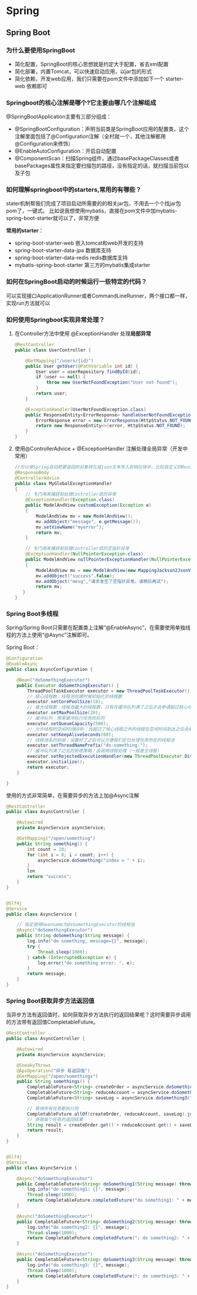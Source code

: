 # Spring
## Spring Boot
### 为什么要使用SpringBoot
+ 简化配置，SpringBoot的核心思想就是约定大于配置，省去xml配置
+ 简化部署，内置Tomcat，可以快速启动应用，以jar包的形式
+ 简化依赖，开发web应用，我们只需要在pom文件中添加如下一个 starter-web 依赖即可

### Springboot的核心注解是哪个?它主要由哪几个注解组成
@SpringBootApplication主要有三部分组成：
+ @SpringBootConfiguration：声明当前类是SpringBoot应用的配置类，这个注解里面包括了@Configuration注解（全村就一个，其他注解都用@Configuration来修饰）
+ @EnableAutoConfiguration：开启自动配置
+ @ComponentScan：扫描Spring组件，通过basePackageClasses或者basePackages属性来指定要扫描包的路径，没有指定的话，就扫描当前包以及子包

### 如何理解springboot中的starters,常用的有哪些？
stater机制帮我们完成了项目启动所需要的的相关jar包，不用去一个个找jar包pom了，一键式。
比如说我想使用mybatis，直接在pom文件中加mybatis-spring-boot-starter就可以了，非常方便

**常用的starter**：

+ spring-boot-starter-web 嵌入tomcat和web开发的支持
+ spring-boot-starter-data-jpa 数据库支持
+ spring-boot-starter-data-redis redis数据库支持
+ mybatis-spring-boot-starter 第三方的mybatis集成starter

### 如何在SpringBoot启动的时候运行一些特定的代码？
可以实现接口ApplicationRunner或者CommandLineRunner，两个接口都一样，实现run方法就可以

### 如何使用Springboot实现异常处理？
1. 在Controller方法中使用 @ExceptionHandler 处理**局部异常**
    ```java
    @RestController
    public class UserController {

        @GetMapping("/users/{id}")
        public User getUser(@PathVariable int id) {
            User user = userRepository.findById(id);
            if (user == null) {
                throw new UserNotFoundException("User not found");
            }
            return user;
        }

        @ExceptionHandler(UserNotFoundException.class)
        public ResponseEntity<ErrorResponse> handleUserNotFoundException(UserNotFoundException ex) {
            ErrorResponse error = new ErrorResponse(HttpStatus.NOT_FOUND.value(), ex.getMessage());
            return new ResponseEntity<>(error, HttpStatus.NOT_FOUND);
        }
    }

    ```
2. 使用@ControllerAdvice + @ExceptionHandler 注解处理全局异常（开发中常用）
    ```java
    //可以使Spring自动把要返回的对象转化成json文本写入到响应体中，比如自定义的ResultBean
    @ResponseBody
    @ControllerAdvice
    public class MyGlobalExceptionHandler 
    {
        // 专门用来捕获和处理Controller层的异常
        @ExceptionHandler(Exception.class)
        public ModelAndView customException(Exception e) 
        {
            ModelAndView mv = new ModelAndView();
            mv.addObject("message", e.getMessage());
            mv.setViewName("myerror");
            return mv;
        }
    
        // 专门用来捕获和处理Controller层的空指针异常
        @ExceptionHandler(NullPointerException.class)
        public ModelAndView nullPointerExceptionHandler(NullPointerException e)
        {
            ModelAndView mv = new ModelAndView(new MappingJackson2JsonView());
            mv.addObject("success",false);
            mv.addObject("mesg","请求发生了空指针异常，请稍后再试");
            return mv;
       }
    }
    ```

### Spring Boot多线程

Spring/Spring Boot只需要在配置类上注解“@EnableAsync”，在需要使用单独线程的方法上使用“@Async”注解即可。

Spring Boot：
```java
@Configuration
@EnableAsync
public class AsyncConfiguration {

    @Bean("doSomethingExecutor")
    public Executor doSomethingExecutor() {
        ThreadPoolTaskExecutor executor = new ThreadPoolTaskExecutor();
        // 核心线程数：线程池创建时候初始化的线程数
        executor.setCorePoolSize(10);
        // 最大线程数：线程池最大的线程数，只有在缓冲队列满了之后才会申请超过核心线程数的线程
        executor.setMaxPoolSize(20);
        // 缓冲队列：用来缓冲执行任务的队列
        executor.setQueueCapacity(500);
        // 允许线程的空闲时间60秒：当超过了核心线程之外的线程在空闲时间到达之后会被销毁
        executor.setKeepAliveSeconds(60);
        // 线程池名的前缀：设置好了之后可以方便我们定位处理任务所在的线程池
        executor.setThreadNamePrefix("do-something-");
        // 缓冲队列满了之后的拒绝策略：由调用线程处理（一般是主线程）
        executor.setRejectedExecutionHandler(new ThreadPoolExecutor.DiscardPolicy());
        executor.initialize();
        return executor;
    }

}
```
使用的方式非常简单，在需要异步的方法上加@Async注解
```java
@RestController
public class AsyncController {

    @Autowired
    private AsyncService asyncService;

    @GetMapping("/open/something")
    public String something() {
        int count = 10;
        for (int i = 0; i < count; i++) {
            asyncService.doSomething("index = " + i);
        }
        lon
        return "success";
    }
}


@Slf4j
@Service
public class AsyncService {

    // 指定使用beanname为doSomethingExecutor的线程池
    @Async("doSomethingExecutor")
    public String doSomething(String message) {
        log.info("do something, message={}", message);
        try {
            Thread.sleep(1000);
        } catch (InterruptedException e) {
            log.error("do something error: ", e);
        }
        return message;
    }
}
```

### Spring Boot获取异步方法返回值
当异步方法有返回值时，如何获取异步方法执行的返回结果呢？这时需要异步调用的方法带有返回值CompletableFuture。
```java
@RestController
public class AsyncController {

    @Autowired
    private AsyncService asyncService;

    @SneakyThrows
    @ApiOperation("异步 有返回值")
    @GetMapping("/open/somethings")
    public String somethings() {
        CompletableFuture<String> createOrder = asyncService.doSomething1("create order");
        CompletableFuture<String> reduceAccount = asyncService.doSomething2("reduce account");
        CompletableFuture<String> saveLog = asyncService.doSomething3("save log");

        // 等待所有任务都执行完
        CompletableFuture.allOf(createOrder, reduceAccount, saveLog).join();
        // 获取每个任务的返回结果
        String result = createOrder.get() + reduceAccount.get() + saveLog.get();
        return result;
    }
}


@Slf4j
@Service
public class AsyncService {

    @Async("doSomethingExecutor")
    public CompletableFuture<String> doSomething1(String message) throws InterruptedException {
        log.info("do something1: {}", message);
        Thread.sleep(1000);
        return CompletableFuture.completedFuture("do something1: " + message);
    }

    @Async("doSomethingExecutor")
    public CompletableFuture<String> doSomething2(String message) throws InterruptedException {
        log.info("do something2: {}", message);
        Thread.sleep(1000);
        return CompletableFuture.completedFuture("; do something2: " + message);
    }

    @Async("doSomethingExecutor")
    public CompletableFuture<String> doSomething3(String message) throws InterruptedException {
        log.info("do something3: {}", message);
        Thread.sleep(1000);
        return CompletableFuture.completedFuture("; do something3: " + message);
    }
}
```